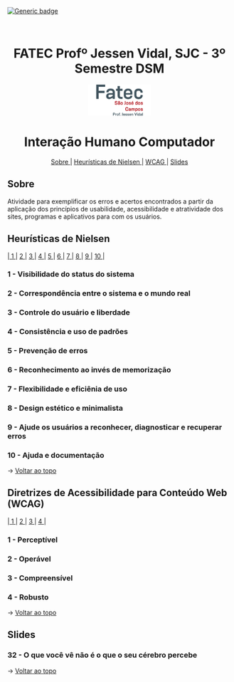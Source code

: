 [![Generic badge](https://img.shields.io/badge/STATUS%20-EM%20DESENVOLVIMENTO-yellow)](https://shields.io/)

<br id="topo">
<h1 align = "center"> FATEC Profº Jessen Vidal, SJC - 3º Semestre DSM </h1>
<p align = "center">
<img src = "https://github.com/drisabelles/bertoti/blob/main/IHC/images/fatec-logo.png" width = "140px" height = "70px">
<h1 text align="center">Interação Humano Computador </h1>
<p align = "center">
    <a href="#sobre"> Sobre </a> | 
    <a href="#nielsen"> Heurísticas de Nielsen </a> | 
    <a href="#wcag"> WCAG </a> | 
    <a href="#slides"> Slides </a> 
</p>
   

<span id = "sobre">

## Sobre 

Atividade para exemplificar os erros e acertos encontrados a partir da aplicação dos princípios de usabilidade, acessibilidade e atratividade dos sites, programas e aplicativos para com os usuários.
  
<span id = "nielsen">

## Heurísticas de Nielsen
<p align = "left">
    |<a href="#hn1"> 1 </a> | 
    <a href="#hn2"> 2 </a> | 
    <a href="#hn3"> 3 </a> |  
    <a href="#hn4"> 4 </a> | 
    <a href="#hn5"> 5 </a> | 
    <a href="#hn6"> 6 </a> | 
    <a href="#hn7"> 7 </a> | 
    <a href="#hn8"> 8 </a> | 
    <a href="#hn9"> 9 </a> | 
    <a href="#hn10"> 10 </a> | 
</p>    
    
<span id = "hn1">
    
### 1 - Visibilidade do status do sistema 
    
<span id = "hn2">
    
### 2 - Correspondência entre o sistema e o mundo real
    
<span id = "hn3">
    
### 3 - Controle do usuário e liberdade 
    
<span id = "hn4">
    
### 4 - Consistência e uso de padrões 
    
<span id = "hn5">
    
### 5 - Prevenção de erros
    
<span id = "hn6">
    
### 6 - Reconhecimento ao invés de memorização
    
<span id = "hn7">
    
### 7 - Flexibilidade e eficiênia de uso 

<span id = "hn8">   
    
### 8 - Design estético e minimalista

<span id = "hn9">  
    
### 9 - Ajude os usuários a reconhecer, diagnosticar e recuperar erros

<span id = "hn10">   
    
### 10 - Ajuda e documentação
    
→ [Voltar ao topo](#topo)

<span id="wcag">
  
## Diretrizes de Acessibilidade para Conteúdo Web (WCAG)
<p align = "left">
    |<a href="#wcag1"> 1 </a> | 
    <a href="#wcag2"> 2 </a> | 
    <a href="#wcag3"> 3 </a> |  
    <a href="#wcag4"> 4 </a> |
</p>

<span id = "wcag1"> 
    
### 1 - Perceptível
    
<span id = "wcag2"> 
    
### 2 - Operável
    
<span id = "wcag3">     
    
### 3 - Compreensível
    
<span id = "wcag4">     
 
### 4 - Robusto
    
→ [Voltar ao topo](#topo)

<span id = "slides">

## Slides

### 32 - O que você vê não é o que o seu cérebro percebe

→ [Voltar ao topo](#topo)
